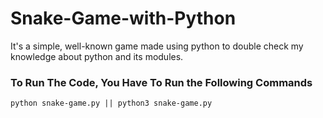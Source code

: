 # Snake-Game-with-Python
It's a simple, well-known game made using python to double check my knowledge about python and its modules. 

### To Run The Code, You Have To Run the Following Commands
`python snake-game.py || python3 snake-game.py`
